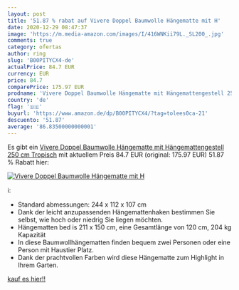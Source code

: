 ```yaml
---
layout: post
title: '51.87 % rabat auf Vivere Doppel Baumwolle Hängematte mit H'
date: 2020-12-29 08:47:37
image: 'https://m.media-amazon.com/images/I/416WNKii79L._SL200_.jpg'
comments: true
category: ofertas
author: ring
slug: 'B00PITYCX4-de'
actualPrice: 84.7 EUR
currency: EUR
price: 84.7
comparePrice: 175.97 EUR
prodname: 'Vivere Doppel Baumwolle Hängematte mit Hängemattengestell 250 cm  Tropisch'
country: 'de'
flag: '🇩🇪'
buyurl: 'https://www.amazon.de/dp/B00PITYCX4/?tag=tolees0ca-21'
descuento: '51.87'
average: '86.83500000000001'
---
```


Es gibt ein [Vivere Doppel Baumwolle Hängematte mit Hängemattengestell 250 cm  Tropisch](https://www.amazon.de/dp/B00PITYCX4/?tag=tolees0ca-21) mit aktuellem Preis 84.7 EUR (original: 175.97 EUR) 51.87 % Rabatt hier:

[![Vivere Doppel Baumwolle Hängematte mit H](https://m.media-amazon.com/images/I/416WNKii79L._SL200_.jpg)](https://www.amazon.de/dp/B00PITYCX4/?tag=tolees0ca-21)

ℹ️:

- Standard abmessungen: 244 x 112 x 107 cm
- Dank der leicht anzupassenden Hängemattenhaken bestimmen Sie selbst, wie hoch oder niedrig Sie liegen möchten.
- Hängematten bed is 211 x 150 cm, eine Gesamtlänge von 120 cm, 204 kg Kapazität
- In diese Baumwollhängematten finden bequem zwei Personen oder eine Person mit Haustier Platz.
- Dank der prachtvollen Farben wird diese Hängematte zum Highlight in Ihrem Garten.

[kauf es hier!!](https://www.amazon.de/dp/B00PITYCX4/?tag=tolees0ca-21)
